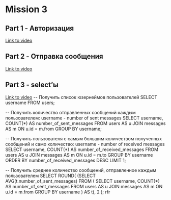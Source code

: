                                                              
# Mission 3

## Part 1 - Авторизация

[Link to video](https://drive.google.com/file/d/1ovCeGn2VdgDO5sDKxyE3ox7ohzXg8f1H/view?usp=drive_link)

## Part 2 - Отправка сообщения

[Link to video](https://drive.google.com/file/d/1KQE20_Zb59XLIDGHCMMz49br943I2ruK/view?usp=drive_link)

## Part 3 - select’ы
[Link to video](https://drive.google.com/file/d/1lJ838N6PGIEiPyBElV5xgM-dYozrVEWl/view?usp=sharing)
-- Получить список юзернеймов пользователей
SELECT username FROM users;

-- Получить количество отправленных сообщений каждым пользователем: username - number of sent messages
SELECT username, COUNT(*) AS number_of_sent_messages
FROM users AS u 
JOIN messages AS m ON u.id = m.from
GROUP BY username;

-- Получить пользователя с самым большим количеством полученных сообщений и само количество: username - number of received messages
SELECT username, COUNT(*) AS number_of_received_messages
FROM users AS u 
JOIN messages AS m ON u.id = m.to
GROUP BY username
ORDER BY number_of_received_messages DESC
LIMIT 1;

-- Получить среднее количество сообщений, отправленное каждым пользователем
SELECT ROUND(
    (SELECT AVG(t.number_of_sent_messages)
     FROM (
         SELECT username, COUNT(*) AS number_of_sent_messages
         FROM users AS u 
         JOIN messages AS m ON u.id = m.from
         GROUP BY username
     ) AS t), 2
);
rfr 
